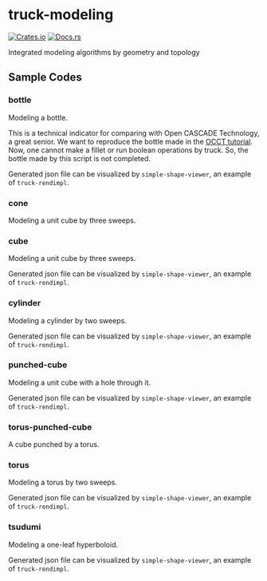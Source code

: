 # truck-modeling

[![Crates.io](https://img.shields.io/crates/v/truck-modeling.svg)](https://crates.io/crates/truck-modeling) [![Docs.rs](https://docs.rs/truck-modeling/badge.svg)](https://docs.rs/truck-modeling)

Integrated modeling algorithms by geometry and topology

## Sample Codes

### bottle

Modeling a bottle.

This is a technical indicator for comparing with Open CASCADE Technology, a great senior.
We want to reproduce the bottle made in the [OCCT tutorial].
Now, one cannot make a fillet or run boolean operations by truck.
So, the bottle made by this script is not completed.

Generated json file can be visualized by `simple-shape-viewer`, an example of `truck-rendimpl`.

[OCCT tutorial]: https://dev.opencascade.org/doc/overview/html/occt__tutorial.html

### cone

Modeling a unit cube by three sweeps.

### cube

Modeling a unit cube by three sweeps.

Generated json file can be visualized by `simple-shape-viewer`, an example of `truck-rendimpl`.

### cylinder

Modeling a cylinder by two sweeps.

Generated json file can be visualized by `simple-shape-viewer`, an example of `truck-rendimpl`.

### punched-cube

Modeling a unit cube with a hole through it.

Generated json file can be visualized by `simple-shape-viewer`, an example of `truck-rendimpl`.

### torus-punched-cube

A cube punched by a torus.

### torus

Modeling a torus by two sweeps.

Generated json file can be visualized by `simple-shape-viewer`, an example of `truck-rendimpl`.

### tsudumi

Modeling a one-leaf hyperboloid.

Generated json file can be visualized by `simple-shape-viewer`, an example of `truck-rendimpl`.
